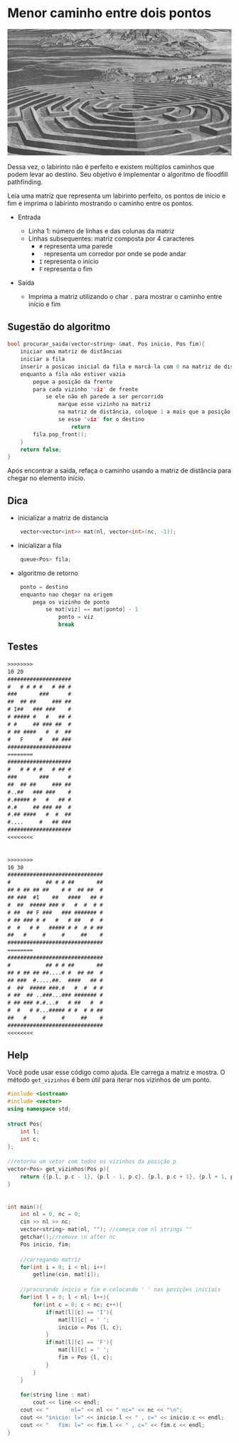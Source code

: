 # Menor caminho entre dois pontos

![_](cover.jpg)

Dessa vez, o labirinto não é perfeito e existem múltiplos caminhos que podem levar ao destino. Seu objetivo é implementar o algoritmo de floodfill pathfinding.

Leia uma matriz que representa um labirinto perfeito, os pontos de inicio e fim e imprima o labirinto mostrando o caminho entre os pontos.

- Entrada
  - Linha 1: número de linhas e das colunas da matriz
  - Linhas subsequentes: matriz composta por 4 caracteres
    - `#` representa uma parede
    - ` ` representa um corredor por onde se pode andar
    - `I` representa o início
    - `F` representa o fim

- Saída
  - Imprima a matriz utilizando o char `.` para mostrar o caminho entre início e fim

## Sugestão do algoritmo

```c
bool procurar_saida(vector<string> &mat, Pos inicio, Pos fim){
    iniciar uma matriz de distâncias
    iniciar a fila
    inserir a posicao inicial da fila e marcá-la com 0 na matriz de distâncias
    enquanto a fila não estiver vazia
        pegue a posição da frente
        para cada vizinho 'viz' de frente
            se ele não eh parede a ser percorrido
                marque esse vizinho na matriz
                na matriz de distância, coloque 1 a mais que a posição de 'frente'
                se esse 'viz' for o destino
                    return
        fila.pop_front();
    }
    return false;
}

```

Após encontrar a saída, refaça o caminho usando a matriz de distância para chegar no elemento início.

## Dica

- inicializar a matriz de distancia

```cpp
    vector<vector<int>> mat(nl, vector<int>(nc, -1));
```

- inicializar a fila

```cpp
    queue<Pos> fila;
```

- algoritmo de retorno

```cpp
    ponto = destino
    enquanto nao chegar na origem
        pega os vizinho de ponto
            se mat[viz] == mat[ponto] - 1
                ponto = viz
                break
```

## Testes

```txt
>>>>>>>>
10 20
####################
#   # # # #   # ## #
###       ###      #
##  ## ##     ### ##
# I##   ### ###    #
# ##### #   #   ## #
# #     ## ### ##  #
# ## ####   #  #  ##
#   F     #   ## ###
####################
========
####################
#   # # # #   # ## #
###       ###      #
##  ## ##     ### ##
#..##   ### ###    #
#.##### #   #   ## #
#.#     ## ### ##  #
#.## ####   #  #  ##
#....     #   ## ###
####################
<<<<<<<<


>>>>>>>>
10 30
##############################
#           ## # # ##       ##
## # ## ## ##    # #  ## ##  #
## ###  #I    ##   ####   ## #
#  ##  ##### ### #   #  #  # #
# ##  ## F ###   ### ####### #
# ## ### # #   #   # ##   #  #
#  #   # #   ##### # #  # # ##
##   #     #     #     ##    #
##############################
========
##############################
#           ## # # ##       ##
## # ## ## ##....# #  ## ##  #
## ###  #.....##.  ####   ## #
#  ##  ##### ###.#   #  #  # #
# ##  ## ..###...### ####### #
# ## ### #.#...#   # ##   #  #
#  #   # #...##### # #  # # ##
##   #     #     #     ##    #
##############################
<<<<<<<<
```

## Help

Você pode usar esse código como ajuda. Ele carrega a matriz e mostra. O método `get_vizinhos` é bem útil para iterar nos vizinhos de um ponto.

```c++
#include <iostream>
#include <vector>
using namespace std;

struct Pos{
    int l;
    int c;
};

//retorna um vetor com todos os vizinhos da posição p
vector<Pos> get_vizinhos(Pos p){
    return {{p.l, p.c - 1}, {p.l - 1, p.c}, {p.l, p.c + 1}, {p.l + 1, p.c}};
}


int main(){
    int nl = 0, nc = 0;
    cin >> nl >> nc;
    vector<string> mat(nl, ""); //começa com nl strings ""
    getchar();//remove \n after nc
    Pos inicio, fim;

    //carregando matriz
    for(int i = 0; i < nl; i++)
        getline(cin, mat[i]);

    //procurando inicio e fim e colocando ' ' nas posições iniciais
    for(int l = 0; l < nl; l++){
        for(int c = 0; c < nc; c++){
            if(mat[l][c] == 'I'){
                mat[l][c] = ' ';
                inicio = Pos {l, c};
            }
            if(mat[l][c] == 'F'){
                mat[l][c] = ' ';
                fim = Pos {l, c};
            }
        }
    }

    for(string line : mat)
        cout << line << endl;
    cout << "       nl=" << nl << " nc=" << nc << "\n";
    cout << "inicio: l=" << inicio.l << " , c=" << inicio.c << endl;
    cout << "   fim: l=" << fim.l << " , c=" << fim.c << endl;
}
```
